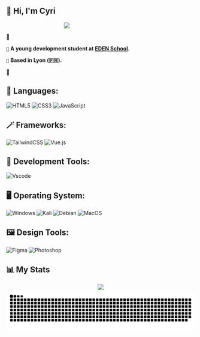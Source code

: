 ## 👋 Hi, I'm Cyri
<table>
    <tr>
        <img width="350" align="right" src="https://lanyard.tompc.live/api/789074847669288960?bg=2b2d31&waveColor=434091&waveSpotifyColor=1db954&gradient=a6c6ff-a6c6ff&imgFit=cover"&border=none>
    </tr>
</table>

᲼

`🏫` **A young development student at [EDEN School](https://www.edenschool.fr).**

`📍` **Based in Lyon (🇫🇷).**

᲼

## 📖 Languages:
![HTML5](https://img.shields.io/badge/html5-%23E34F26.svg?style=for-the-badge&logo=html5&logoColor=white)
![CSS3](https://img.shields.io/badge/css3-%231572B6.svg?style=for-the-badge&logo=css3&logoColor=white)
![JavaScript](https://img.shields.io/badge/javascript-%23323330.svg?style=for-the-badge&logo=javascript&logoColor=%23F7DF1E)

## 🪄 Frameworks:
![TailwindCSS](https://img.shields.io/badge/tailwindcss-%2338B2AC.svg?style=for-the-badge&logo=tailwind-css&logoColor=white)
![Vue.js](https://img.shields.io/badge/vue.js-%234FC08D.svg?&style=for-the-badge&logo=vue.js&logoColor=white)

## 🔧 Development Tools:
![Vscode](https://img.shields.io/badge/visual%20studio%20code-%23007ACC.svg?&style=for-the-badge&logo=visual%20studio%20code&logoColor=white)

## 🖥️ Operating System:
![Windows](https://img.shields.io/badge/windows-%230078D6.svg?&style=for-the-badge&logo=windows&logoColor=white)
![Kali](https://img.shields.io/badge/kali%20linux-%23557C94.svg?&style=for-the-badge&logo=kali%20linux&logoColor=white)
![Debian](https://img.shields.io/badge/debian-%23A81D33.svg?&style=for-the-badge&logo=debian&logoColor=white)
![MacOS](https://img.shields.io/badge/macos-%23000000.svg?&style=for-the-badge&logo=macos&logoColor=white)

## 🖼️ Design Tools:
![Figma](https://img.shields.io/badge/figma-%23F24E1E.svg?&style=for-the-badge&logo=figma&logoColor=white)
![Photoshop](https://img.shields.io/badge/adobe%20photoshop-%2331A8FF.svg?&style=for-the-badge&logo=adobe%20photoshop&logoColor=white)

## 📊 My Stats
<div align="center">
  <tr style="display:flex; justify-content: space-around">
      <img src="https://github-readme-stats.vercel.app/api?username=CyriGolo&count_private=true&show_icons=true&theme=tokyonight&layout=compact&hide_title=true&count_private=true&include_all_commits=true&enable_animations=true&border_color=30363D" width="50%"/>
  </tr>
</div>

<div align="center">
  <picture>
    <source
      media="(prefers-color-scheme: dark)"
      srcset="https://raw.githubusercontent.com/platane/snk/output/github-contribution-grid-snake-dark.svg"
    />
    <source
      media="(prefers-color-scheme: light)"
      srcset="https://raw.githubusercontent.com/platane/snk/output/github-contribution-grid-snake.svg"
    />
    <img
      alt="github contribution grid snake animation"
      src="https://raw.githubusercontent.com/platane/snk/output/github-contribution-grid-snake.svg"
    />
  </picture>
</div>
